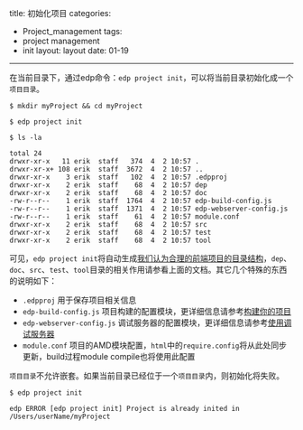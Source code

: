 title: 初始化项目
categories:
- Project_management
tags:
-  project management
-  init
layout:
    layout
date:
    01-19
---


在当前目录下，通过edp命令：`edp project init`，可以将当前目录初始化成一个`项目目录`。

```
$ mkdir myProject && cd myProject

$ edp project init

$ ls -la

total 24
drwxr-xr-x   11 erik  staff   374  4  2 10:57 .
drwxr-xr-x+ 108 erik  staff  3672  4  2 10:57 ..
drwxr-xr-x    3 erik  staff   102  4  2 10:57 .edpproj
drwxr-xr-x    2 erik  staff    68  4  2 10:57 dep
drwxr-xr-x    2 erik  staff    68  4  2 10:57 doc
-rw-r--r--    1 erik  staff  1764  4  2 10:57 edp-build-config.js
-rw-r--r--    1 erik  staff  1371  4  2 10:57 edp-webserver-config.js
-rw-r--r--    1 erik  staff    61  4  2 10:57 module.conf
drwxr-xr-x    2 erik  staff    68  4  2 10:57 src
drwxr-xr-x    2 erik  staff    68  4  2 10:57 test
drwxr-xr-x    2 erik  staff    68  4  2 10:57 tool
```

可见，`edp project init`将自动生成[我们认为合理的前端项目的目录结构](https://github.com/ecomfe/spec/blob/master/directory.md)，`dep`、`doc`、`src`、`test`、`tool`目录的相关作用请参看上面的文档。其它几个特殊的东西的说明如下：

+ `.edpproj` 用于保存项目相关信息
+ `edp-build-config.js` 项目构建的配置模块，更详细信息请参考[构建你的项目](Build)
+ `edp-webserver-config.js` 调试服务器的配置模块，更详细信息请参考[使用调试服务器](Build)
+ `module.conf` 项目的AMD模块配置，`html`中的`require.config`将从此处同步更新，build过程module compile也将使用此配置



`项目目录`不允许嵌套。如果当前目录已经位于一个`项目目录`内，则初始化将失败。

```
$ edp project init

edp ERROR [edp project init] Project is already inited in /Users/userName/myProject
```